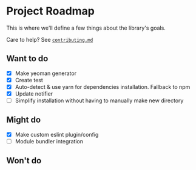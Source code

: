 # Project Roadmap

This is where we'll define a few things about the library's goals.

Care to help? See [`contributing.md`](https://github.com/luftywiranda13/generator-bunny/blob/master/contributing.md)

## Want to do
- [x] Make yeoman generator
- [x] Create test
- [x] Auto-detect & use yarn for dependencies installation. Fallback to npm
- [x] Update notifier
- [ ] Simplify installation without having to manually make new directory

## Might do
- [x] Make custom eslint plugin/config
- [ ] Module bundler integration

## Won't do
